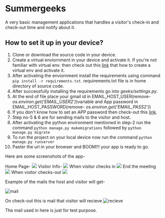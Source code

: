 # Summergeeks
A very basic management applications that handles a visitor's check-in and check-out time and notify about it.

## How to set it up in your device?

1. Clone or download the source code in your device.
2. Create a virtual enviornment in your device and activate it. If you're not familiar with virtual env. then check out this [link](https://www.geeksforgeeks.org/python-virtual-environment/) that how to create a virtual env and activate it.
3. After activating the enviornment install the requirements using command `pip install -r requirements.txt`. requirements.txt file is in home directory of source code.
4. After successfully installing the requirements go into *geeks/settings.py*.
5. At the end of file place your gmail id in EMAIL_HOST_USER(remove- *os.environ.get('EMAIL_USER2')*)variable and App password in EMAIL_HOST_PASSWORD(remove- *os.environ.get('EMAIL_PASS2')*)
6. If you don't know how to set an APP password then check-out this [link](https://devanswers.co/create-application-specific-password-gmail/). 
7. Step no-5 & 6 are for sending mails to the visitor and host.
8. After activating the python environment mentioned in step-2 run the command `python manage.py makemigrations` followed by `python manage.py migrate`
9. To run the project on your local device now run the command `python manage.py runserver`
10. Paster the url in your browser and BOOM!!! your app is ready to go.

Here are some screenshots of the app-

Home Page-
![](https://i.imgur.com/2zCnfdF.png)
Visitor Info-
![](https://i.imgur.com/d0Aeo2c.png)
When visitor checks in
![](https://i.imgur.com/HPEZH5s.png)
End the meeting
![](https://i.imgur.com/vs3lQyl.png)
When visitor checks-out
![](https://i.imgur.com/rdqe9bm.png)

Example of the mails the host and visitor will get-

![mail](https://i.imgur.com/oc9p2Ha.png)

On check-out this is mail that visitor will recieve
![recieve](https://i.imgur.com/QpOHr8h.png)

The mail used in here is just for test purpose.
